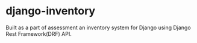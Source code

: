 # django-inventory
Built as a part of assessment an inventory system for Django using Django Rest Framework(DRF) API.
